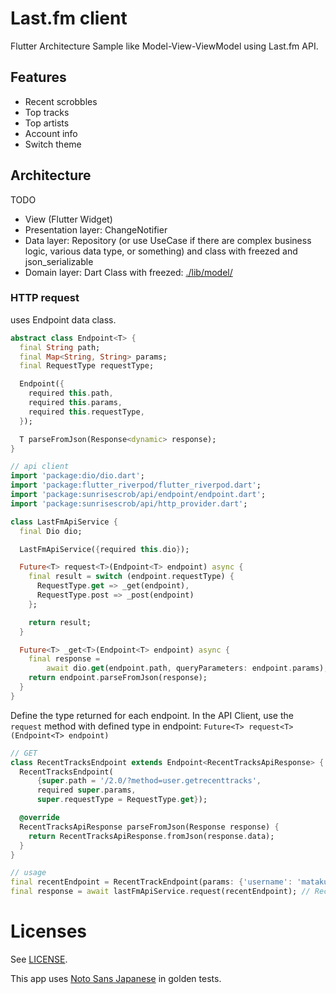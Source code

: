 # Last.fm client

Flutter Architecture Sample like Model-View-ViewModel using Last.fm API.

## Features
- Recent scrobbles
- Top tracks
- Top artists
- Account info
- Switch theme

## Architecture

TODO

- View (Flutter Widget)
- Presentation layer: ChangeNotifier
- Data layer: Repository (or use UseCase if there are complex business logic, various data type, or something) and class with freezed and json_serializable
- Domain layer: Dart Class with freezed:  [./lib/model/](./lib/model)

### HTTP request

uses Endpoint data class.

```dart
abstract class Endpoint<T> {
  final String path;
  final Map<String, String> params;
  final RequestType requestType;

  Endpoint({
    required this.path,
    required this.params,
    required this.requestType,
  });

  T parseFromJson(Response<dynamic> response);
}
```

```dart
// api client
import 'package:dio/dio.dart';
import 'package:flutter_riverpod/flutter_riverpod.dart';
import 'package:sunrisescrob/api/endpoint/endpoint.dart';
import 'package:sunrisescrob/api/http_provider.dart';

class LastFmApiService {
  final Dio dio;

  LastFmApiService({required this.dio});

  Future<T> request<T>(Endpoint<T> endpoint) async {
    final result = switch (endpoint.requestType) {
      RequestType.get => _get(endpoint),
      RequestType.post => _post(endpoint)
    };

    return result;
  }

  Future<T> _get<T>(Endpoint<T> endpoint) async {
    final response =
        await dio.get(endpoint.path, queryParameters: endpoint.params);
    return endpoint.parseFromJson(response);
  }
}
```

Define the type returned for each endpoint. In the API Client, use the `request` method with defined type in endpoint: `Future<T> request<T>(Endpoint<T> endpoint)`

```dart
// GET
class RecentTracksEndpoint extends Endpoint<RecentTracksApiResponse> {
  RecentTracksEndpoint(
      {super.path = '/2.0/?method=user.getrecenttracks',
      required super.params,
      super.requestType = RequestType.get});

  @override
  RecentTracksApiResponse parseFromJson(Response response) {
    return RecentTracksApiResponse.fromJson(response.data);
  }
}

// usage
final recentEndpoint = RecentTrackEndpoint(params: {'username': 'mataku'});
final response = await lastFmApiService.request(recentEndpoint); // RecentTracksApiResponse type
```

# Licenses

See [LICENSE](./LICENSE).

This app uses [Noto Sans Japanese](https://fonts.google.com/noto/specimen/Noto+Sans+JP) in golden tests.
